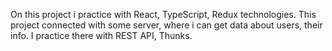 On this project i practice with React, TypeScript, Redux technologies.
This project connected with some server, where i can get data about users, their info.
I practice there with REST API, Thunks.
